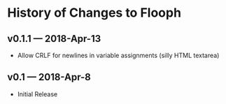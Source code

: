 # History of Changes to Flooph

## v0.1.1 — 2018-Apr-13

* Allow CRLF for newlines in variable assignments (silly HTML textarea)

## v0.1 — 2018-Apr-8

* Initial Release